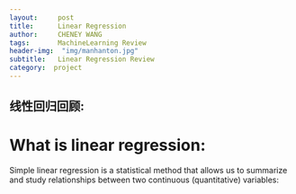 ```yaml
---
layout:     post
title:      Linear Regression
author:     CHENEY WANG
tags: 		MachineLearning Review
header-img:  "img/manhanton.jpg"
subtitle:  	Linear Regression Review
category:  project
---
```

<!-- Start Writing Below in Markdown -->

## 线性回归回顾:
# What is linear regression:
Simple linear regression is a statistical method that allows us to summarize and study relationships between two continuous (quantitative) variables:










